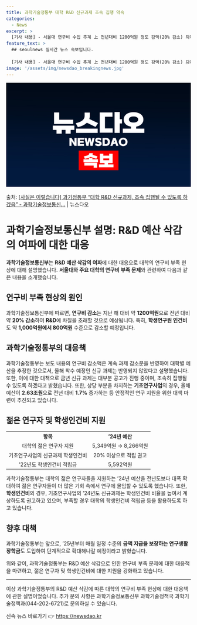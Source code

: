```yaml
---
title: 과학기술정통부 대학 R&D 신규과제 조속 집행 약속
categories:
  - News
excerpt: >
  [기사 내용] - 서울대 연구비 수입 추계 上 전년대비 1200억원 정도 감액(20% 감소) 되어 연구에 차…
feature_text: >
  ## seoulnews 실시간 뉴스 속보입니다.

  [기사 내용] - 서울대 연구비 수입 추계 上 전년대비 1200억원 정도 감액(20% 감소) 되어 연구에 차…
image: '/assets/img/newsdao_breakingnews.jpg'
---
```


![뉴스다오 속보](/assets/img/newsdao_breakingnews.jpg)

<p>출처: <a href="https://newsdao.kr/3326" rel="dofollow">[사실은 이렇습니다] 과기정통부 “대학 R&D 신규과제, 조속 집행될 수 있도록 하겠음” - 과학기술정보통신…</a> | 뉴스다오</p>

<h1>과학기술정보통신부 설명: R&D 예산 삭감의 여파에 대한 대응</h1>

<p data-ke-size="size16"><b>과학기술정보통신부</b>는 <b>R&D 예산 삭감의 여파</b>에 대한 대응으로 대학의 연구비 부족 현상에 대해 설명했습니다. <b>서울대와 주요 대학의 연구비 부족 문제</b>와 관련하여 다음과 같은 내용을 소개했습니다.</p>

<h2 data-ke-size="size26">연구비 부족 현상의 원인</h2>

<p data-ke-size="size16">과학기술정보통신부에 따르면, <b>연구비 감소</b>는 지난 해 대비 약 <b>1200억원</b>으로 전년 대비 약 <b>20% 감소</b>하여 <b>R&D</b>에 차질을 초래할 것으로 예상됩니다. 특히, <b>학생연구원 인건비</b>도 약 <b>1,000억원에서 800억원</b> 수준으로 감소할 예정입니다.</p>

<h2 data-ke-size="size26">과학기술정통부의 대응책</h2>

<p data-ke-size="size16">과학기술정통부는 보도 내용의 연구비 감소액은 계속 과제 감소분을 반영하여 대학별 예산을 추정한 것으로서, 올해 착수 예정인 신규 과제는 반영되지 않았다고 설명했습니다. 또한, 이에 대한 대책으로 금년 신규 과제는 대부분 공고가 진행 중이며, 조속히 집행될 수 있도록 하겠다고 밝혔습니다. 또한, 상당 부분을 차지하는 <b>기초연구사업</b>의 경우, 올해 예산이 <b>2.63조원</b>으로 전년 대비 <b>1.7%</b> 증가하는 등 안정적인 연구 지원을 위한 대책 마련이 추진되고 있습니다.</p>

<h2 data-ke-size="size26">젊은 연구자 및 학생인건비 지원</h2>

<table>
	<tr>
		<td style="text-align: center; height: 17px;"><b>항목</b></td>
		<td style="text-align: center; height: 17px;"><b>’24년 예산</b></td>
	</tr>
	<tr>
		<td style="text-align: center; height: 17px;">대학의 젊은 연구자 지원</td>
		<td style="text-align: center; height: 17px;">5,349억원 → 8,266억원</td>
	</tr>
	<tr>
		<td style="text-align: center; height: 17px;">기초연구사업의 신규과제 학생인건비</td>
		<td style="text-align: center; height: 17px;">20% 이상으로 적립 권고</td>
	</tr>
	<tr>
		<td style="text-align: center; height: 17px;">’22년도 학생인건비 적립금</td>
		<td style="text-align: center; height: 17px;">5,592억원</td>
	</tr>
</table>

<p data-ke-size="size16">과학기술정통부는 대학의 젊은 연구자들을 지원하는 ’24년 예산을 전년도보다 대폭 확대하여 젊은 연구자들이 더 많은 기회 속에서 연구에 몰입할 수 있도록 했습니다. 또한, <b>학생인건비</b>의 경우, 기초연구사업의 ’24년도 신규과제는 학생인건비 비율을 높여서 계상하도록 권고하고 있으며, 부족할 경우 대학의 학생인건비 적립금 등을 활용하도록 하고 있습니다.</p>

<h2 data-ke-size="size26">향후 대책</h2>

<p data-ke-size="size16">과학기술정통부는 앞으로, ’25년부터 매월 일정 수준의 <b>금액 지급을 보장하는 연구생활장학금</b>도 도입하여 단계적으로 확대해나갈 예정이라고 밝혔습니다.</p>

<p data-ke-size="size16">위와 같이, 과학기술정통부는 R&D 예산 삭감으로 인한 연구비 부족 문제에 대한 대응책을 마련하고, 젊은 연구자 및 학생인건비에 대한 지원을 강화하고 있습니다.</p>

<hr>

<p data-ke-size="size16">이상 과학기술정통부의 R&D 예산 삭감에 따른 대학의 연구비 부족 현상에 대한 대응책에 관한 설명이었습니다. 추가 문의 사항은 과학기술정보통신부 과학기술정책국 과학기술정책과(044-202-6721)로 문의하실 수 있습니다.</p>
 

신속 뉴스 바로가기 👉 <a href="https://newsdao.kr" rel="dofollow">https://newsdao.kr</a>


